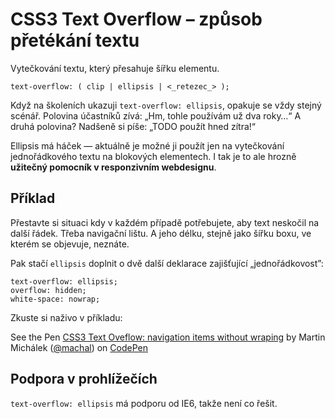 
CSS3 Text Overflow – způsob přetékání textu
===========================================

Vytečkování textu, který přesahuje šířku elementu.

	text-overflow: ( clip | ellipsis | <_retezec_> );

Když na školeních ukazuji `text-overflow: ellipsis`, opakuje se vždy stejný scénář. Polovina účastníků zívá: „Hm, tohle používám už dva roky…“ A druhá polovina? Nadšeně si píše: „TODO použít hned zítra!“

Ellipsis má háček — aktuálně je možné ji použít jen na vytečkování jednořádkového textu na blokových elementech. I tak je to ale hrozně **užitečný pomocník v responzivním webdesignu**.

Příklad
--------

Přestavte si situaci kdy v každém případě potřebujete, aby text neskočil na další řádek. Třeba navigační lištu. A jeho délku, stejně jako šířku boxu, ve kterém se objevuje, neznáte.

Pak stačí `ellipsis` doplnit o dvě další deklarace zajišťující „jednořádkovost”:

	text-overflow: ellipsis;
	overflow: hidden;
	white-space: nowrap;

Zkuste si naživo v příkladu:

<p data-height="124" data-theme-id="502" data-slug-hash="FeLkJ" data-user="machal" data-default-tab="result" class='codepen'>See the Pen <a href='http://codepen.io/machal/pen/FeLkJ'>CSS3 Text Oveflow: navigation items without wraping</a> by Martin Michálek (<a href='http://codepen.io/machal'>@machal</a>) on <a href='http://codepen.io'>CodePen</a></p>
<script async src="http://codepen.io/assets/embed/ei.js"></script>


Podpora v prohlížečích
----------------------

`text-overflow: ellipsis` má podporu od IE6, takže není co řešit.
